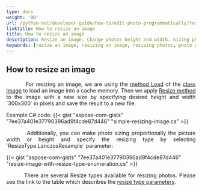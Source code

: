 ```yaml
---
type: docs
weight: '90'
url: /python-net/developer-guide/how-to/edit-photo-programmatically/resize-image
linktitle: How to resize an image
title: How to resize an image
description: Resize an image. Change photos height and width. Sizing photos proportionally.
keywords: [resize an image, resizing an image, resizing photos, photo sizing, picture resizer]
---
```


## How to resize an image

<p align='justify'>
&nbsp;&nbsp;&nbsp;&nbsp;&nbsp;&nbsp;&nbsp;&nbsp;
For resizing an image, we are using the <a href="https://reference.aspose.com/imaging/python-net/aspose.imaging/image/load">method Load</a> of the <a href="https://reference.aspose.com/imaging/python-net/aspose.imaging/image/">class Image</a> to load an image into a cache memory. Then we apply <a href="https://reference.aspose.com/imaging/python-net/aspose.imaging/image/resize/">Resize method</a> to the image with a new size by specifying desired height and width `300x300` in pixels and save the result to a new file.
</p>

Example C# code:
{{< gist "aspose-com-gists" "7ee37a401e37790396ad9f4cde87d446" "simple-resizing-image.cs" >}}

<p align='justify'>
&nbsp;&nbsp;&nbsp;&nbsp;&nbsp;&nbsp;&nbsp;&nbsp;
Additionally, you can make photo sizing proportionally the picture width or height and specify the resizing type by selecting `ResizeType.LanczosResample` parameter:
</p>

{{< gist "aspose-com-gists" "7ee37a401e37790396ad9f4cde87d446" "resize-image-with-resize-type-enumeration.cs" >}}

<p align='justify'>
&nbsp;&nbsp;&nbsp;&nbsp;&nbsp;&nbsp;&nbsp;&nbsp;
There are several Resize types available for resizing photos. Please see the link to the table which describes the <a href="https://docs.aspose.com/imaging/python-net/crop-rotate-and-resize-images/#resizing-images--resizetype-enumeration">resize type parameters</a>.
</p>
